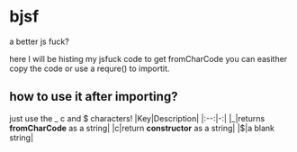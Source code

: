 # bjsf
a better js fuck?

here I will be histing my jsfuck code to get fromCharCode you can easither copy the code or use a requre() to importit.

## how to use it after importing?
just use the _ c and $ characters!
|Key|Description|
|:--:|-:|
|_|returns **fromCharCode** as a string|
|c|return **constructor** as a string|
|$|a blank string|
